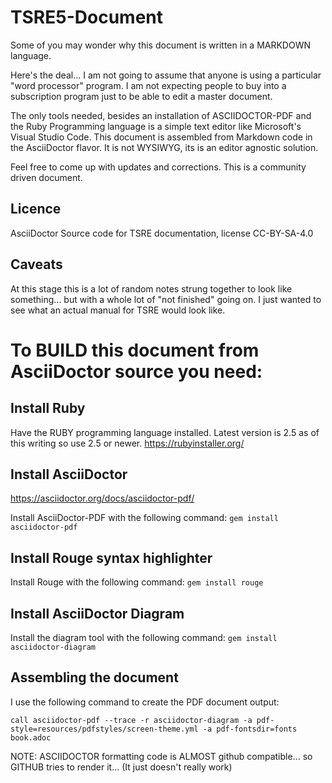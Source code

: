 # TSRE5-Document

Some of you may wonder why this document is written in a MARKDOWN language.

Here's the deal...  I am not going to assume that anyone is using a particular "word processor" program.  I am not expecting people to buy into a subscription program just to be able to edit a master document.

The only tools needed, besides an installation of ASCIIDOCTOR-PDF and the Ruby Programming language is a simple text editor like Microsoft's Visual Studio Code.  This document is assembled from Markdown code in the AsciiDoctor flavor.  It is not WYSIWYG, its is an editor agnostic solution.

Feel free to come up with updates and corrections.  This is a community driven document.

## Licence

AsciiDoctor Source code for TSRE documentation, license CC-BY-SA-4.0 


## Caveats

At this stage this is a lot of random notes strung together to look like something... but with a whole lot of "not finished" going on.  I just wanted to see what an actual manual for TSRE would look like.


# To BUILD this document from AsciiDoctor source you need:

## Install Ruby

Have the RUBY programming language installed. Latest version is 2.5 as of this writing so use 2.5 or newer.   https://rubyinstaller.org/

## Install AsciiDoctor 

https://asciidoctor.org/docs/asciidoctor-pdf/

Install AsciiDoctor-PDF with the following command: `gem install asciidoctor-pdf`

## Install Rouge syntax highlighter

Install Rouge with the following command: `gem install rouge`

## Install AsciiDoctor Diagram 

Install the diagram tool with the following command: `gem install asciidoctor-diagram`

## Assembling the document

I use the following command to create the PDF document output:

`call asciidoctor-pdf --trace -r asciidoctor-diagram -a pdf-style=resources/pdfstyles/screen-theme.yml -a pdf-fontsdir=fonts book.adoc`

NOTE: ASCIIDOCTOR formatting code is ALMOST github compatible...  so GITHUB tries to render it... (It just doesn't really work)

